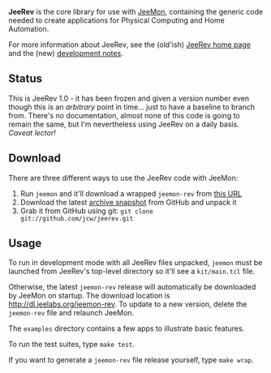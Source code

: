 **JeeRev** is the core library for use with [JeeMon][1], containing the generic
code needed to create applications for Physical Computing and Home Automation.

For more information about JeeRev, see the (old'ish) [JeeRev home page][2] and
the (new) [development notes][3].

Status
------

This is JeeRev 1.0 - it has been frozen and given a version number even though
this is an *arbitrary* point in time... just to have a baseline to branch from.
There's no documentation, almost none of this code is going to remain the same,
but I'm nevertheless using JeeRev on a daily basis. *Caveat lector!*

Download
--------

There are three different ways to use the JeeRev code with JeeMon:

  1. Run `jeemon` and it'll download a wrapped `jeemon-rev` from [this URL][4]
  2. Download the latest [archive snapshot][5] from GitHub and unpack it
  3. Grab it from GitHub using git: `git clone git://github.com/jcw/jeerev.git`

Usage
-----

To run in development mode with all JeeRev files unpacked, `jeemon` must be
launched from JeeRev's top-level directory so it'll see a `kit/main.tcl` file.

Otherwise, the latest `jeemon-rev` release will automatically be downloaded by
JeeMon on startup. The download location is <http://dl.jeelabs.org/jeemon-rev>.
To update to a new version, delete the `jeemon-rev` file and relaunch JeeMon.

The `examples` directory contains a few apps to illustrate basic features.

To run the test suites, type `make test`.

If you want to generate a `jeemon-rev` file release yourself, type `make wrap`.

  [1]: http://jeelabs.org/jeemon
  [2]: http://jeelabs.org/jeerev
  [3]: https://github.com/jcw/jeerev/blob/master/NOTES.md
  [4]: http://dl.jeelabs.org/jeemon-rev
  [5]: https://github.com/jcw/jeerev/archives/master
  